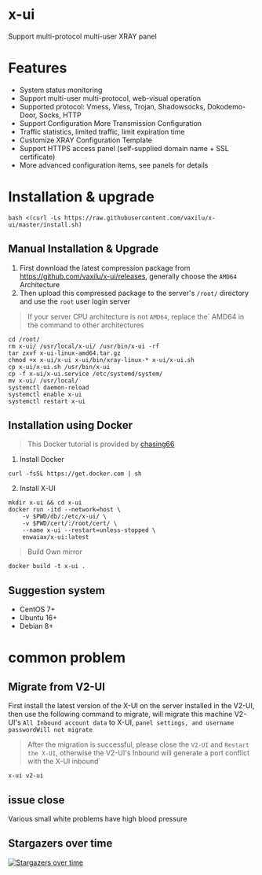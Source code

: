 # x-ui
Support multi-protocol multi-user XRAY panel

# Features
- System status monitoring
- Support multi-user multi-protocol, web-visual operation
- Supported protocol: Vmess, Vless, Trojan, Shadowsocks, Dokodemo-Door, Socks, HTTP
- Support Configuration More Transmission Configuration
- Traffic statistics, limited traffic, limit expiration time
- Customize XRAY Configuration Template
- Support HTTPS access panel (self-supplied domain name + SSL certificate)
- More advanced configuration items, see panels for details

# Installation & upgrade
```
bash <(curl -Ls https://raw.githubusercontent.com/vaxilu/x-ui/master/install.sh)
```

## Manual Installation & Upgrade
1. First download the latest compression package from https://github.com/vaxilu/x-ui/releases, generally choose the `AMD64` Architecture
2. Then upload this compressed package to the server's `/root/` directory and use the `root` user login server

> If your server CPU architecture is not `AMD64`, replace the` AMD64 in the command to other architectures

```
cd /root/
rm x-ui/ /usr/local/x-ui/ /usr/bin/x-ui -rf
tar zxvf x-ui-linux-amd64.tar.gz
chmod +x x-ui/x-ui x-ui/bin/xray-linux-* x-ui/x-ui.sh
cp x-ui/x-ui.sh /usr/bin/x-ui
cp -f x-ui/x-ui.service /etc/systemd/system/
mv x-ui/ /usr/local/
systemctl daemon-reload
systemctl enable x-ui
systemctl restart x-ui
```

## Installation using Docker

> This Docker tutorial is provided by [chasing66](https://github.com/chaasing66)

1. Install Docker
```shell
curl -fsSL https://get.docker.com | sh
```
2. Install X-UI
```shell
mkdir x-ui && cd x-ui
docker run -itd --network=host \
    -v $PWD/db/:/etc/x-ui/ \
    -v $PWD/cert/:/root/cert/ \
    --name x-ui --restart=unless-stopped \
    enwaiax/x-ui:latest
```
>Build Own mirror
```shell
docker build -t x-ui .
```

## Suggestion system
- CentOS 7+
- Ubuntu 16+
- Debian 8+

# common problem

## Migrate from V2-UI
First install the latest version of the X-UI on the server installed in the V2-UI, then use the following command to migrate, will migrate this machine V2-UI's `All Inbound account data` to X-UI, `panel settings, and username passwordWill not migrate`
> After the migration is successful, please close the `V2-UI` and `Restart the X-UI`, otherwise the V2-UI's Inbound will generate a port conflict with the X-UI inbound`
```
x-ui v2-ui
```

## issue close
Various small white problems have high blood pressure

## Stargazers over time

[![Stargazers over time](https://starchart.cc/vaxilu/x-ui.svg)](https://starchart.cc/vaxilu/x-ui)
